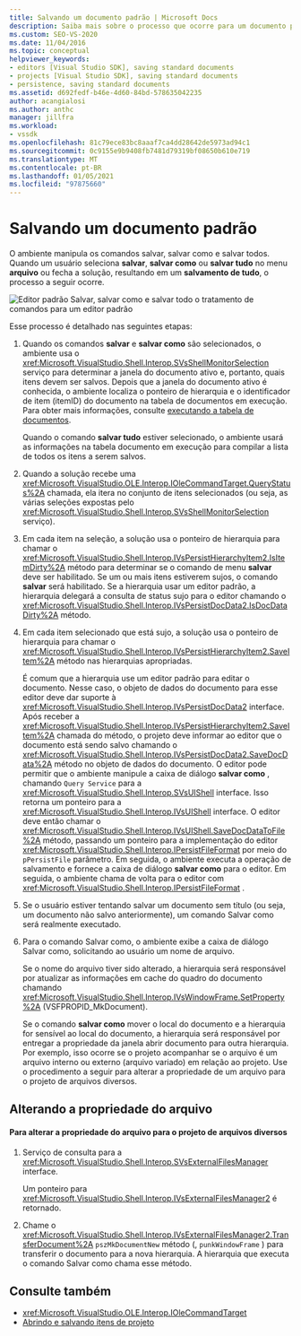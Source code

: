 ```yaml
---
title: Salvando um documento padrão | Microsoft Docs
description: Saiba mais sobre o processo que ocorre para um documento padrão para um tipo de projeto que você adiciona ao IDE do Visual Studio.
ms.custom: SEO-VS-2020
ms.date: 11/04/2016
ms.topic: conceptual
helpviewer_keywords:
- editors [Visual Studio SDK], saving standard documents
- projects [Visual Studio SDK], saving standard documents
- persistence, saving standard documents
ms.assetid: d692fedf-b46e-4d60-84bd-578635042235
author: acangialosi
ms.author: anthc
manager: jillfra
ms.workload:
- vssdk
ms.openlocfilehash: 81c79ece83bc8aaaf7ca4dd28642de5973ad94c1
ms.sourcegitcommit: 0c9155e9b9408fb7481d79319bf08650b610e719
ms.translationtype: MT
ms.contentlocale: pt-BR
ms.lasthandoff: 01/05/2021
ms.locfileid: "97875660"
---
```

# <a name="saving-a-standard-document"></a>Salvando um documento padrão
O ambiente manipula os comandos salvar, salvar como e salvar todos. Quando um usuário seleciona **salvar**, **salvar como** ou **salvar tudo** no menu **arquivo** ou fecha a solução, resultando em um **salvamento de tudo**, o processo a seguir ocorre.

 ![Editor padrão](../../extensibility/internals/media/public.gif "Público") Salvar, salvar como e salvar todo o tratamento de comandos para um editor padrão

 Esse processo é detalhado nas seguintes etapas:

1. Quando os comandos **salvar** e **salvar como** são selecionados, o ambiente usa o <xref:Microsoft.VisualStudio.Shell.Interop.SVsShellMonitorSelection> serviço para determinar a janela do documento ativo e, portanto, quais itens devem ser salvos. Depois que a janela do documento ativo é conhecida, o ambiente localiza o ponteiro de hierarquia e o identificador de item (itemID) do documento na tabela de documentos em execução. Para obter mais informações, consulte [executando a tabela de documentos](../../extensibility/internals/running-document-table.md).

    Quando o comando **salvar tudo** estiver selecionado, o ambiente usará as informações na tabela documento em execução para compilar a lista de todos os itens a serem salvos.

2. Quando a solução recebe uma <xref:Microsoft.VisualStudio.OLE.Interop.IOleCommandTarget.QueryStatus%2A> chamada, ela itera no conjunto de itens selecionados (ou seja, as várias seleções expostas pelo <xref:Microsoft.VisualStudio.Shell.Interop.SVsShellMonitorSelection> serviço).

3. Em cada item na seleção, a solução usa o ponteiro de hierarquia para chamar o <xref:Microsoft.VisualStudio.Shell.Interop.IVsPersistHierarchyItem2.IsItemDirty%2A> método para determinar se o comando de menu **salvar** deve ser habilitado. Se um ou mais itens estiverem sujos, o comando **salvar** será habilitado. Se a hierarquia usar um editor padrão, a hierarquia delegará a consulta de status sujo para o editor chamando o <xref:Microsoft.VisualStudio.Shell.Interop.IVsPersistDocData2.IsDocDataDirty%2A> método.

4. Em cada item selecionado que está sujo, a solução usa o ponteiro de hierarquia para chamar o <xref:Microsoft.VisualStudio.Shell.Interop.IVsPersistHierarchyItem2.SaveItem%2A> método nas hierarquias apropriadas.

    É comum que a hierarquia use um editor padrão para editar o documento. Nesse caso, o objeto de dados do documento para esse editor deve dar suporte à <xref:Microsoft.VisualStudio.Shell.Interop.IVsPersistDocData2> interface. Após receber a <xref:Microsoft.VisualStudio.Shell.Interop.IVsPersistHierarchyItem2.SaveItem%2A> chamada do método, o projeto deve informar ao editor que o documento está sendo salvo chamando o <xref:Microsoft.VisualStudio.Shell.Interop.IVsPersistDocData2.SaveDocData%2A> método no objeto de dados do documento. O editor pode permitir que o ambiente manipule a caixa de diálogo **salvar como** , chamando `Query Service` para a <xref:Microsoft.VisualStudio.Shell.Interop.SVsUIShell> interface. Isso retorna um ponteiro para a <xref:Microsoft.VisualStudio.Shell.Interop.IVsUIShell> interface. O editor deve então chamar o <xref:Microsoft.VisualStudio.Shell.Interop.IVsUIShell.SaveDocDataToFile%2A> método, passando um ponteiro para a implementação do editor <xref:Microsoft.VisualStudio.Shell.Interop.IPersistFileFormat> por meio do `pPersistFile` parâmetro. Em seguida, o ambiente executa a operação de salvamento e fornece a caixa de diálogo **salvar como** para o editor. Em seguida, o ambiente chama de volta para o editor com <xref:Microsoft.VisualStudio.Shell.Interop.IPersistFileFormat> .

5. Se o usuário estiver tentando salvar um documento sem título (ou seja, um documento não salvo anteriormente), um comando Salvar como será realmente executado.

6. Para o comando Salvar como, o ambiente exibe a caixa de diálogo Salvar como, solicitando ao usuário um nome de arquivo.

    Se o nome do arquivo tiver sido alterado, a hierarquia será responsável por atualizar as informações em cache do quadro do documento chamando <xref:Microsoft.VisualStudio.Shell.Interop.IVsWindowFrame.SetProperty%2A> (VSFPROPID_MkDocument).

   Se o comando **salvar como** mover o local do documento e a hierarquia for sensível ao local do documento, a hierarquia será responsável por entregar a propriedade da janela abrir documento para outra hierarquia. Por exemplo, isso ocorre se o projeto acompanhar se o arquivo é um arquivo interno ou externo (arquivo variado) em relação ao projeto. Use o procedimento a seguir para alterar a propriedade de um arquivo para o projeto de arquivos diversos.

## <a name="changing-file-ownership"></a>Alterando a propriedade do arquivo

#### <a name="to-change-file-ownership-to-the-miscellaneous-files-project"></a>Para alterar a propriedade do arquivo para o projeto de arquivos diversos

1. Serviço de consulta para a <xref:Microsoft.VisualStudio.Shell.Interop.SVsExternalFilesManager> interface.

     Um ponteiro para <xref:Microsoft.VisualStudio.Shell.Interop.IVsExternalFilesManager2> é retornado.

2. Chame o <xref:Microsoft.VisualStudio.Shell.Interop.IVsExternalFilesManager2.TransferDocument%2A> `pszMkDocumentNew` método (, `punkWindowFrame` ) para transferir o documento para a nova hierarquia. A hierarquia que executa o comando Salvar como chama esse método.

## <a name="see-also"></a>Consulte também
- <xref:Microsoft.VisualStudio.OLE.Interop.IOleCommandTarget>
- [Abrindo e salvando itens de projeto](../../extensibility/internals/opening-and-saving-project-items.md)
